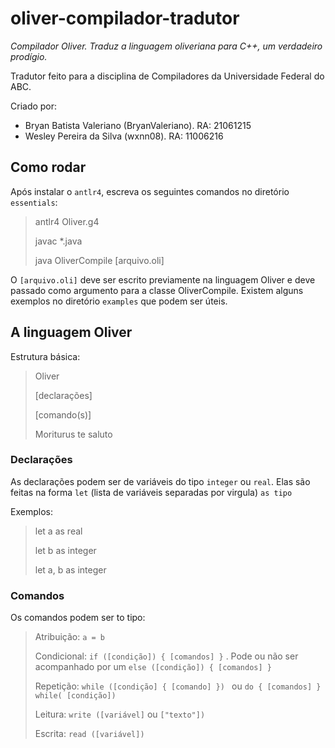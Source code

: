 # oliver-compilador-tradutor

*Compilador Oliver. Traduz a linguagem oliveriana para C++, um verdadeiro prodígio.*

Tradutor feito para a disciplina de Compiladores da Universidade Federal do ABC.

Criado por: 

- Bryan Batista Valeriano (BryanValeriano). RA: 21061215 
- Wesley Pereira da Silva (wxnn08). RA: 11006216



## Como rodar

Após instalar o `antlr4`, escreva os seguintes comandos no diretório `essentials`:

> antlr4 Oliver.g4
> 
> javac *.java
> 
> java OliverCompile \[arquivo.oli\]

O `[arquivo.oli]` deve ser escrito previamente na linguagem Oliver e deve passado como argumento para a classe OliverCompile. Existem alguns exemplos no diretório `examples` que podem ser úteis.

## A linguagem Oliver

Estrutura básica:

> Oliver 
> 
> \[declarações\]
> 
> \[comando(s)\]
> 
> Moriturus te saluto
> 

### Declarações

As declarações podem ser de variáveis do tipo `integer` ou `real`. Elas são feitas na forma `let` (lista de variáveis separadas por virgula) `as tipo` 

Exemplos:

> let a as real
> 
> let b as integer
> 
> let a, b as integer

### Comandos

Os comandos podem ser to tipo:

> Atribuição: `a = b`
>
> Condicional: `if ([condição]) { [comandos] }` . Pode ou não ser acompanhado por um `else ([condição]) { [comandos] }`
>
> Repetição: `while ([condição] { [comando] }) ` ou `do { [comandos] } while( [condição])`
>
> Leitura: `write ([variável]` ou `["texto"])`
>
> Escrita: `read ([variável])` 